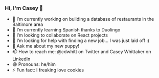 ### Hi, I'm Casey 👋

- 🔭 I’m currently working on building a database of restaurants in the Baltimore area
- 🌱 I’m currently learning Spanish thanks to Duolingo
- 👯 I’m looking to collaborate on React projects
- 🤔 I’m looking for help with finding a new job... I was just laid off :(
- 💬 Ask me about my new puppy!
- 📫 How to reach me: @cdwhitt on Twitter and Casey Whittaker on LinkedIn
- 😄 Pronouns: he/him
- ⚡ Fun fact: I freaking love cookies

